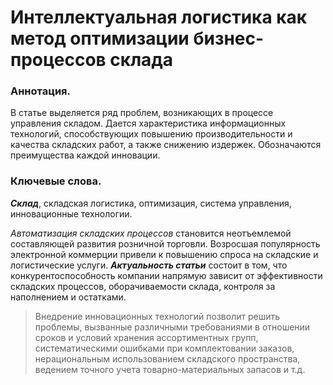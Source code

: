 # Интеллектуальная логистика как метод оптимизации бизнес-процессов склада
### **Аннотация**. 
В статье выделяется ряд проблем, возникающих в процессе управления складом. Дается характеристика информационных технологий, способствующих повышению производительности и качества складских работ, а также снижению издержек. Обозначаются преимущества каждой инновации. 
### **Ключевые слова**. 
***Склад***, складская логистика, оптимизация, система управления, инновационные технологии. 

*Автоматизация складских процессов* становится неотъемлемой составляющей развития розничной торговли. Возросшая популярность электронной коммерции привели к повышению спроса на складские и логистические услуги.
***Актуальность статьи*** состоит в том, что конкурентоспособность компании напрямую зависит от эффективности складских процессов, оборачиваемости склада, контроля за наполнением и остатками. 
>Внедрение инновационных технологий позволит решить проблемы, вызванные различными требованиями в отношении сроков и условий хранения ассортиментных групп, систематическими ошибками при комплектовании заказов, нерациональным использованием складского пространства, ведением точного учета товарно-материальных запасов и т.д.
